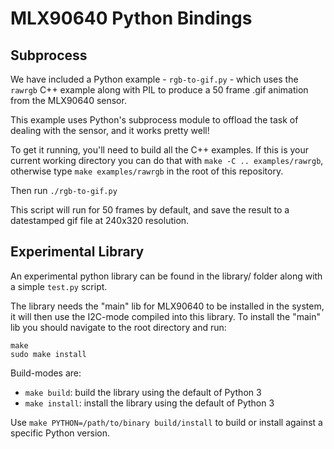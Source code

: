 # MLX90640 Python Bindings

## Subprocess

We have included a Python example - `rgb-to-gif.py` - which uses the `rawrgb` C++ example along with PIL to produce a 50 frame .gif animation from the MLX90640 sensor.

This example uses Python's subprocess module to offload the task of dealing with the sensor, and it works pretty well!

To get it running, you'll need to build all the C++ examples. If this is your current working directory you can do that with `make -C .. examples/rawrgb`, otherwise type `make examples/rawrgb` in the root of this repository.

Then run `./rgb-to-gif.py`

This script will run for 50 frames by default, and save the result to a datestamped gif file at 240x320 resolution.

## Experimental Library

An experimental python library can be found in the library/ folder along with a simple `test.py` script.

The library needs the "main" lib for MLX90640 to be installed in the system, it will then use the I2C-mode compiled into this library. To install the "main" lib you should navigate to the root directory and run:

```
make
sudo make install
```

Build-modes are:

* `make build`: build the library using the default of Python 3
* `make install`: install the library using the default of Python 3

Use `make PYTHON=/path/to/binary build/install` to build or install against a specific Python version.

